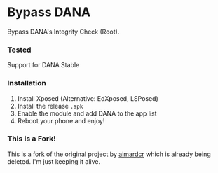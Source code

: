 # Bypass DANA
Bypass DANA's Integrity Check (Root).

### Tested
Support for DANA Stable

### Installation
1. Install Xposed (Alternative: EdXposed, LSPosed)
2. Install the release `.apk`
3. Enable the module and add DANA to the app list
4. Reboot your phone and enjoy!

### This is a Fork!
This is a fork of the original project by [aimardcr](https://github.com/aimardcr) which is already being deleted. I'm just keeping it alive.